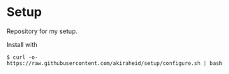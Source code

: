 # Setup
Repository for my setup.

Install with

```
$ curl -o- https://raw.githubusercontent.com/akiraheid/setup/configure.sh | bash
```
